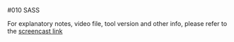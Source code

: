 #010 SASS

For explanatory notes, video file, tool version and other info, please refer to the [screencast link](http://build-podcast.com/sass/)
